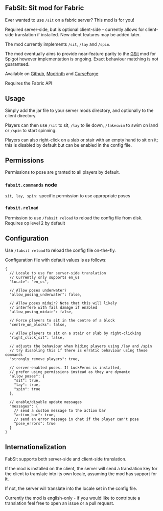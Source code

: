 ## FabSit: Sit mod for Fabric

Ever wanted to use `/sit` on a fabric server? This mod is for you!

Required server-side, but is optional client-side - currently allows for client-side translation
if installed. New client features may be added later.

The mod currently implements `/sit`, `/lay` and `/spin`.

The mod eventually aims to provide near-feature parity to the [GSit](https://www.spigotmc.org/resources/gsit-modern-sit-seat-and-chair-lay-and-crawl-plugin-1-13-x-1-19-x.62325/)
mod for Spigot however implementation is ongoing. Exact behaviour matching is not guaranteed.

Available on [Github](https://github.com/fill1890/FabSit), [Modrinth](https://modrinth.com/mod/fabsit) and
[CurseForge](https://www.curseforge.com/minecraft/mc-mods/fabsit)

Requires the Fabric API

## Usage

Simply add the jar file to your server mods directory, and optionally to the client directory.

Players can then use `/sit` to sit, `/lay` to lie down, `/fakeswim` to swim on land or `/spin` to start spinning.

Players can also right-click on a slab or stair with an empty hand to sit on it; this is disabled by default but can be enabled in the config file.

## Permissions

Permissions to pose are granted to all players by default.

### `fabsit.commands` node

`sit, lay, spin:` specific permission to use appropriate poses

### `fabsit.reload`
Permission to use `/fabsit reload` to reload the config file from disk. Requires op level 2 by default

## Configuration

Use `/fabsit reload` to reload the config file on-the-fly.

Configuration file with default values is as follows:

```json5
{
  // Locale to use for server-side translation
  // Currently only supports en_us
  "locale": "en_us",
  
  // Allow poses underwater?
  "allow_posing_underwater": false,
  
  // Allow poses midair? Note that this will likely
  // interfere with fall damage if enabled
  "allow_posing_midair": false,
  
  // Force players to sit in the centre of a block
  "centre_on_blocks": false,
  
  // Allow players to sit on a stair or slab by right-clicking
  "right_click_sit": false,
  
  // adjusts the behaviour when hiding players using /lay and /spin
  // try disabling this if there is erratic behaviour using these commands
  "strongly_remove_players": true,
  
  // server-enabled poses. If LuckPerms is installed,
  // prefer using permissions instead as they are dynamic
  "allow_poses": {
    "sit": true,
    "lay": true,
    "spin": true
  },
  
  // enable/disable update messages
  "messages": {
    // send a custom message to the action bar
    "action_bar": true,
    // send an error message in chat if the player can't pose
    "pose_errors": true
  }
}
```

## Internationalization

FabSit supports both server-side and client-side translation.

If the mod is installed on the client, the server will send a translation key for the client to translate into its own locale,
assuming the mod has support for it.

If not, the server will translate into the locale set in the config file.

Currently the mod is english-only - if you would like to contribute a translation feel free to open an issue or a pull request.